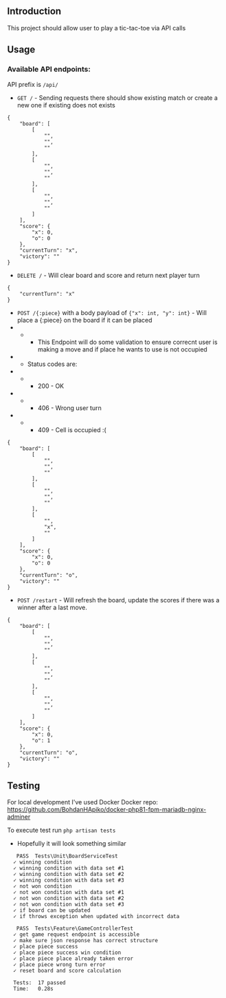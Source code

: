 ## Introduction
This project should allow user to play a tic-tac-toe via API calls
## Usage
### Available API endpoints:
API prefix is `/api/`
- `GET /` - Sending requests there should show existing match or create a new one if existing does not exists
```
{
    "board": [
        [
            "",
            "",
            ""
        ],
        [
            "",
            "",
            ""
        ],
        [
            "",
            "",
            ""
        ]
    ],
    "score": {
        "x": 0,
        "o": 0
    },
    "currentTurn": "x",
    "victory": ""
}
```
- `DELETE /` - Will clear board and score and return next player turn
```
{
    "currentTurn": "x"
}
```
- `POST /{:piece}` with a body payload of `{"x": int, "y": int}` - Will place a {:piece} on the board if it can be placed
- - - This Endpoint will do some validation to ensure correcnt user is making a move and if place he wants to use is not occupied
- - Status codes are:
- - - 200 - OK
- - - 406 - Wrong user turn
- - - 409 - Cell is occupied :(

```
{
    "board": [
        [
            "",
            "",
            ""
        ],
        [
            "",
            "",
            ""
        ],
        [
            "",
            "x",
            ""
        ]
    ],
    "score": {
        "x": 0,
        "o": 0
    },
    "currentTurn": "o",
    "victory": ""
}
```
- `POST /restart` - Will refresh the board, update the scores if there was a winner after a last move.
```
{
    "board": [
        [
            "",
            "",
            ""
        ],
        [
            "",
            "",
            ""
        ],
        [
            "",
            "",
            ""
        ]
    ],
    "score": {
        "x": 0,
        "o": 1
    },
    "currentTurn": "o",
    "victory": ""
}
```

## Testing
For local development I've used Docker
Docker repo: https://github.com/BohdanHApiko/docker-php81-fpm-mariadb-nginx-adminer


To execute test run `php artisan tests`
- Hopefully it will look something similar
```
   PASS  Tests\Unit\BoardServiceTest
  ✓ winning condition
  ✓ winning condition with data set #1
  ✓ winning condition with data set #2
  ✓ winning condition with data set #3
  ✓ not won condition
  ✓ not won condition with data set #1
  ✓ not won condition with data set #2
  ✓ not won condition with data set #3
  ✓ if board can be updated
  ✓ if throws exception when updated with incorrect data

   PASS  Tests\Feature\GameControllerTest
  ✓ get game request endpoint is accessible
  ✓ make sure json response has correct structure
  ✓ place piece success
  ✓ place piece success win condition
  ✓ place piece place already taken error
  ✓ place piece wrong turn error
  ✓ reset board and score calculation

  Tests:  17 passed
  Time:   0.28s
  ```